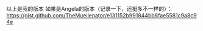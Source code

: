 以上是我的版本
如果是Angela的版本（记录一下，还挺多不一样的）：https://gist.github.com/TheMuellenator/e131152b991844bb8fae5581c9a8c94e 
